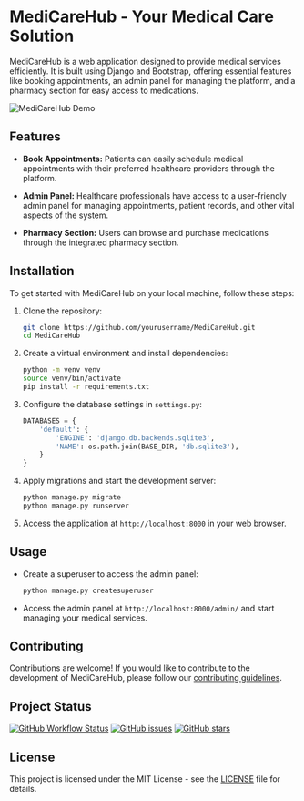 # MediCareHub - Your Medical Care Solution

MediCareHub is a web application designed to provide medical services efficiently. It is built using Django and Bootstrap, offering essential features like booking appointments, an admin panel for managing the platform, and a pharmacy section for easy access to medications.

![MediCareHub Demo](demo.gif)

## Features

- **Book Appointments:** Patients can easily schedule medical appointments with their preferred healthcare providers through the platform.

- **Admin Panel:** Healthcare professionals have access to a user-friendly admin panel for managing appointments, patient records, and other vital aspects of the system.

- **Pharmacy Section:** Users can browse and purchase medications through the integrated pharmacy section.

## Installation

To get started with MediCareHub on your local machine, follow these steps:

1. Clone the repository:

   ```bash
   git clone https://github.com/yourusername/MediCareHub.git
   cd MediCareHub
   ```

2. Create a virtual environment and install dependencies:

   ```bash
   python -m venv venv
   source venv/bin/activate
   pip install -r requirements.txt
   ```

3. Configure the database settings in `settings.py`:

   ```python
   DATABASES = {
       'default': {
           'ENGINE': 'django.db.backends.sqlite3',
           'NAME': os.path.join(BASE_DIR, 'db.sqlite3'),
       }
   }
   ```

4. Apply migrations and start the development server:

   ```bash
   python manage.py migrate
   python manage.py runserver
   ```

5. Access the application at `http://localhost:8000` in your web browser.

## Usage

- Create a superuser to access the admin panel:

  ```bash
  python manage.py createsuperuser
  ```

- Access the admin panel at `http://localhost:8000/admin/` and start managing your medical services.

## Contributing

Contributions are welcome! If you would like to contribute to the development of MediCareHub, please follow our [contributing guidelines](CONTRIBUTING.md).

## Project Status

[![GitHub Workflow Status](https://img.shields.io/github/workflow/status/yourusername/MediCareHub/CI)](https://github.com/PREMRAJESH/MediCareHub/actions)
[![GitHub issues](https://img.shields.io/github/issues/yourusername/MediCareHub)](https://github.com/PREMRAJESH/MediCareHub/issues)
[![GitHub stars](https://img.shields.io/github/stars/yourusername/MediCareHub)](https://github.com/PREMRAJESH/MediCareHub/stargazers)

## License

This project is licensed under the MIT License - see the [LICENSE](LICENSE) file for details.

```
